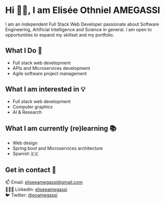 # Hi 👋🏾, I am Elisée Othniel AMEGASSI

I am an independent Full Stack Web Developer passionate about Software Engineering, Artificial Intelligence and Science in general. I am open to opportunities to expand my skillset and my portfolio.


## What I Do 📝
- Full stack web development
- APIs and Microservices development 
- Agile software project management


## What I am interested in 💡
- Full stack web development
- Computer graphics
- AI & Research


## What I am currently (re)learning 📚
- Web design
- Spring boot and Microservices architecture
- Spanish 🇪🇸


## Get in contact 💬
📫 Email: [eliseeamegassi@gmail.com](mailto:eliseeamegassi@gmail.com)  
👨🏾‍💼 LinkedIn: [eliseeamegassi](linkedin.com/in/eliseeamegassi)  
🐦 Twitter: [@eoamegassi](https://twitter.com/eoamegassi)
